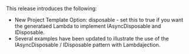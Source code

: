 This release introduces the following:

- New Project Template Option: disposable - set this to true if you want the generataed Lambda to implement IAsyncDisposable and IDisposable.
- Several examples have been updated to illustrate the use of the IAsyncDisposable / IDisposable pattern with Lambdajection.